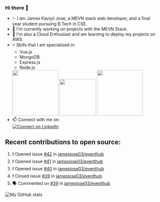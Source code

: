 ### Hi there 👋

<!--
**jamesjose03/jamesjose03** is a ✨ _special_ ✨ repository because its `README.md` (this file) appears on your GitHub profile.

Here are some ideas to get you started:

- 🔭 I’m currently working on ...
- 🌱 I’m currently learning ...
- 👯 I’m looking to collaborate on ...
- 🤔 I’m looking for help with ...
- 💬 Ask me about ...
- 📫 How to reach me: ...
- 😄 Pronouns: ...
- ⚡ Fun fact: ...
-->
- ✨ I am James Kaviyil Jose, a MEVN stack web developer, and a final year student pursuing B.Tech in CSE.
- 🔭 I'm currently working on projects with the MEVN Stack.
- 🌱 I'm also a Cloud Enthusiast and am learning to deploy my projects on AWS.
- ⚡ Skills that I am specialized in: 
  - Vue.js 
  - MongoDB
  - Express.js
  - Node.js
  <img src="https://madewithnetwork.ams3.cdn.digitaloceanspaces.com/spatie-space-production/4952/mevn-cli.jpg" width="150">
  <img src="https://seeklogo.com/images/A/amazon-web-services-aws-logo-6C2E3DCD3E-seeklogo.com.png" width="120">
  <img src="https://cloud.google.com/images/velostrata/cloud-lockup-logo.png" width="150">
- 📫 Connect with me on:  
[![Connect on LinkedIn](https://img.shields.io/badge/--linkedin?label=LinkedIn&logo=LinkedIn&style=social)](https://www.linkedin.com/in/jamesjose03)

## Recent contributions to open source:
<!--START_SECTION:activity-->
1. ❗️ Opened issue [#42](https://github.com//jamesjose03/eventhub/issues/42) in [jamesjose03/eventhub](https://github.com//jamesjose03/eventhub)
2. ❗️ Opened issue [#41](https://github.com//jamesjose03/eventhub/issues/41) in [jamesjose03/eventhub](https://github.com//jamesjose03/eventhub)
3. ❗️ Opened issue [#40](https://github.com//jamesjose03/eventhub/issues/40) in [jamesjose03/eventhub](https://github.com//jamesjose03/eventhub)
4. ❗️ Closed issue [#39](https://github.com//jamesjose03/eventhub/issues/39) in [jamesjose03/eventhub](https://github.com//jamesjose03/eventhub)
5. 🗣 Commented on [#39](https://github.com//jamesjose03/eventhub/issues/39) in [jamesjose03/eventhub](https://github.com//jamesjose03/eventhub)
<!--END_SECTION:activity-->

![My GitHub stats](https://github-readme-stats.vercel.app/api?username=jamesjose03&show_icons=true&hide_border=true)
